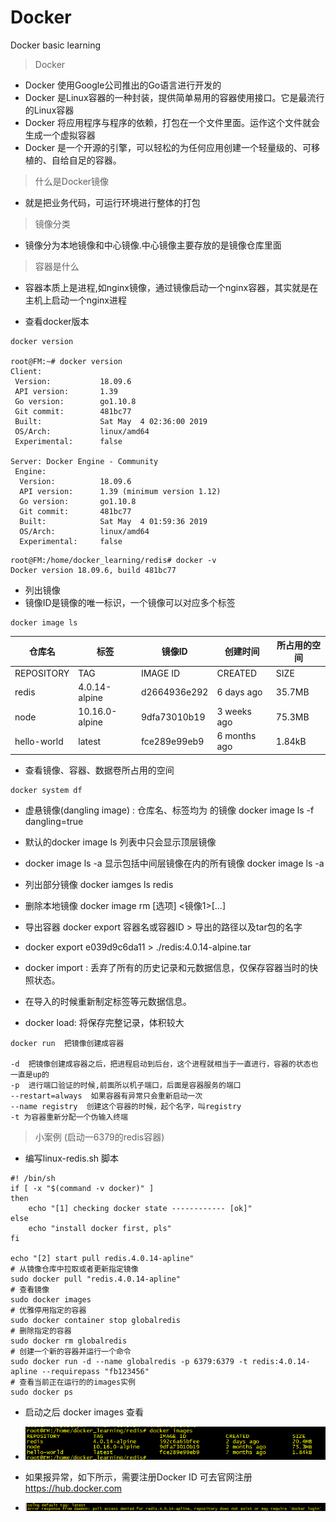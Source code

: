 # Docker
Docker basic learning

> Docker 

- Docker 使用Google公司推出的Go语言进行开发的
- Docker 是Linux容器的一种封装，提供简单易用的容器使用接口。它是最流行的Linux容器
- Docker 将应用程序与程序的依赖，打包在一个文件里面。运作这个文件就会生成一个虚拟容器
- Docker 是一个开源的引擎，可以轻松的为任何应用创建一个轻量级的、可移植的、自给自足的容器。
> 什么是Docker镜像

- 就是把业务代码，可运行环境进行整体的打包

> 镜像分类

- 镜像分为本地镜像和中心镜像.中心镜像主要存放的是镜像仓库里面

> 容器是什么

- 容器本质上是进程,如nginx镜像，通过镜像启动一个nginx容器，其实就是在主机上启动一个nginx进程


- 查看docker版本
```
docker version

root@FM:~# docker version
Client:
 Version:           18.09.6
 API version:       1.39
 Go version:        go1.10.8
 Git commit:        481bc77
 Built:             Sat May  4 02:36:00 2019
 OS/Arch:           linux/amd64
 Experimental:      false

Server: Docker Engine - Community
 Engine:
  Version:          18.09.6
  API version:      1.39 (minimum version 1.12)
  Go version:       go1.10.8
  Git commit:       481bc77
  Built:            Sat May  4 01:59:36 2019
  OS/Arch:          linux/amd64
  Experimental:     false
  ```

  ```
  root@FM:/home/docker_learning/redis# docker -v
  Docker version 18.09.6, build 481bc77
  ```

- 列出镜像
- 镜像ID是镜像的唯一标识，一个镜像可以对应多个标签
```
docker image ls
```

| 仓库名     |   标签     |        镜像ID     |       创建时间    |     所占用的空间|
| --- | --- | --- | --- | --- |
| REPOSITORY|          TAG           |      IMAGE ID |           CREATED       |      SIZE|
| redis      |         4.0.14-alpine|       d2664936e292|        6 days ago    |      35.7MB|
| node        |        10.16.0-alpine|      9dfa73010b19 |       3 weeks ago   |      75.3MB|
| hello-world  |       latest|              fce289e99eb9  |      6 months ago |       1.84kB|


- 查看镜像、容器、数据卷所占用的空间
```
docker system df
```

- 虚悬镜像(dangling image) : 仓库名、标签均为<none> 的镜像
docker image ls -f dangling=true

- 默认的docker image ls  列表中只会显示顶层镜像
- docker image ls -a 显示包括中间层镜像在内的所有镜像
docker image ls -a

- 列出部分镜像
docker iamges ls redis

- 删除本地镜像  docker image rm [选项] <镜像1>[...]

- 导出容器 docker export 容器名或容器ID > 导出的路径以及tar包的名字
- docker export e039d9c6da11 > ./redis:4.0.14-alpine.tar

- docker import : 丢弃了所有的历史记录和元数据信息，仅保存容器当时的快照状态。
- 在导入的时候重新制定标签等元数据信息。
- docker load: 将保存完整记录，体积较大

```
docker run  把镜像创建成容器

-d  把镜像创建成容器之后，把进程启动到后台，这个进程就相当于一直进行，容器的状态也一直是up的
-p  进行端口验证的时候,前面所以机子端口，后面是容器服务的端口
--restart=always  如果容器有异常只会重新启动一次
--name registry  创建这个容器的时候，起个名字，叫registry
-t 为容器重新分配一个伪输入终端
```


> 小案例 (启动一6379的redis容器)

- 编写linux-redis.sh 脚本
```
#! /bin/sh
if [ -x "$(command -v docker)" ]
then
    echo "[1] checking docker state ------------ [ok]"
else
    echo "install docker first, pls"
fi

echo "[2] start pull redis.4.0.14-apline"
# 从镜像仓库中拉取或者更新指定镜像
sudo docker pull "redis.4.0.14-apline"
# 查看镜像
sudo docker images
# 优雅停用指定的容器
sudo docker container stop globalredis
# 删除指定的容器
sudo docker rm globalredis
# 创建一个新的容器并运行一个命令
sudo docker run -d --name globalredis -p 6379:6379 -t redis:4.0.14-apline --requirepass "fb123456"
# 查看当前正在运行的的images实例
sudo docker ps
```
- 启动之后 docker images 查看

- ![avator](images/docker_images.png)

- 如果报异常，如下所示，需要注册Docker ID  可去官网注册 <a>https://hub.docker.com</a>

- ![avator](images/run_error.png)
